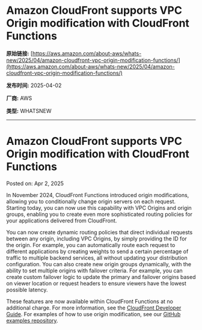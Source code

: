 # Amazon CloudFront supports VPC Origin modification with CloudFront Functions

**原始链接:** [https://aws.amazon.com/about-aws/whats-new/2025/04/amazon-cloudfront-vpc-origin-modification-functions/](https://aws.amazon.com/about-aws/whats-new/2025/04/amazon-cloudfront-vpc-origin-modification-functions/)

**发布时间:** 2025-04-02

**厂商:** AWS

**类型:** WHATSNEW

---
# Amazon CloudFront supports VPC Origin modification with CloudFront Functions

Posted on: Apr 2, 2025 

In November 2024, CloudFront Functions introduced origin modifications, allowing you to conditionally change origin servers on each request. Starting today, you can now use this capability with VPC Origins and origin groups, enabling you to create even more sophisticated routing policies for your applications delivered from CloudFront.  
  
You can now create dynamic routing policies that direct individual requests between any origin, including VPC Origins, by simply providing the ID for the origin. For example, you can automatically route each request to different applications by creating weights to send a certain percentage of traffic to multiple backend services, all without updating your distribution configuration. You can also create new origin groups dynamically, with the ability to set multiple origins with failover criteria. For example, you can create custom failover logic to update the primary and failover origins based on viewer location or request headers to ensure viewers have the lowest possible latency.  
  
These features are now available within CloudFront Functions at no additional charge. For more information, see the [CloudFront Developer Guide](https://docs.aws.amazon.com/AmazonCloudFront/latest/DeveloperGuide/helper-functions-origin-modification.html). For examples of how to use origin modification, see our [GitHub examples repository](https://github.com/aws-samples/amazon-cloudfront-functions/tree/main/select-origin-based-on-country).  


